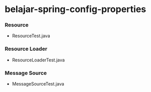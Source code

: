 # belajar-spring-config-properties

### Resource
* ResourceTest.java

### Resource Loader
* ResourceLoaderTest.java

### Message Source
* MessageSourceTest.java
